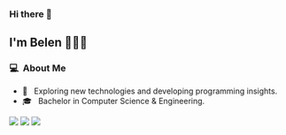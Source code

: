 


### Hi there 👋

## I'm Belen 👩🏻‍💻

### 💻 &nbsp;About Me 

- 🤔 &nbsp; Exploring new technologies and developing programming insights.
- 🎓 &nbsp; Bachelor in Computer Science & Engineering.
  

 <img src="https://komarev.com/ghpvc/?username=anabelena&color=blueviolet&style=for-the-badge&base=1000"> 

 <img src="https://github-readme-stats.vercel.app/api?username=anabelena&show_icons=true&theme=radical)"> 

 <img  src="https://github-readme-stats.vercel.app/api/top-langs/?username=anabelena&layout=donut" />
